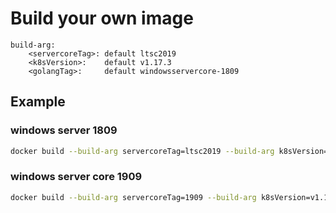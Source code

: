 
# Build your own image
```
build-arg:
    <servercoreTag>: default ltsc2019
    <k8sVersion>:    default v1.17.3
    <golangTag>:     default windowsservercore-1809
```

## Example
### windows server 1809
```bash
docker build --build-arg servercoreTag=ltsc2019 --build-arg k8sVersion=v1.18.1 --build-arg golangTag=windowsservercore-1809 -t flannel:0.12.0-windowsservercore-1809 .
```

### windows server core 1909
```bash
docker build --build-arg servercoreTag=1909 --build-arg k8sVersion=v1.18.1 --build-arg golangTag=windowsservercore-1909 -t kube-proxy:v1.18.1-windowsservercore-1909 .

```
